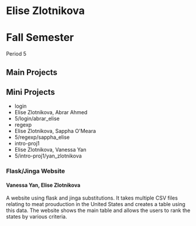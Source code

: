 Elise Zlotnikova
================
# Fall Semester
Period 5


## Main Projects 

## Mini Projects 
 * login 
  * Elise Zlotnikova, Abrar Ahmed
  * 5/login/abrar_elise
 * regexp
  * Elise Zlotnikova, Sappha O'Meara
  * 5/regexp/sappha_elise 
 * intro-proj1  
  * Elise Zlotnikova, Vanessa Yan
  * 5/intro-proj1/yan_zlotnikova

### Flask/Jinga Website 
#### Vanessa Yan, Elise Zlotnikova
A website using flask and jinga substitutions. It takes multiple CSV files relating to meat prouduction in the United States and creates a table using this data. The website shows the main table and allows the users to rank the states by various criteria. 
####
